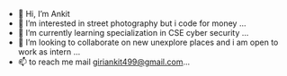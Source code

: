 - 👋 Hi, I’m Ankit
- 👀 I’m interested in street photography but i code for money ...
- 🌱 I’m currently learning specialization in CSE cyber security ...
- 💞️ I’m looking to collaborate on  new unexplore places and i am open to work as intern ...
- 📫  to reach me mail giriankit499@gmail.com...

<!---
ank499/ank499 is a ✨ special ✨ repository because its `README.md` (this file) appears on your GitHub profile.
You can click the Preview link to take a look at your changes.
--->
